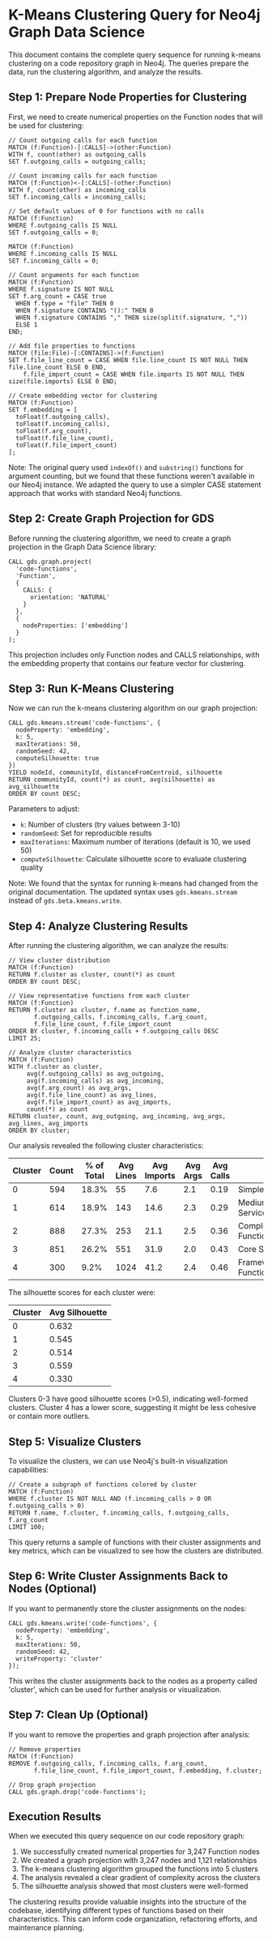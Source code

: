 # K-Means Clustering Query for Neo4j Graph Data Science

This document contains the complete query sequence for running k-means clustering on a code repository graph in Neo4j. The queries prepare the data, run the clustering algorithm, and analyze the results.

## Step 1: Prepare Node Properties for Clustering

First, we need to create numerical properties on the Function nodes that will be used for clustering:

```cypher
// Count outgoing calls for each function
MATCH (f:Function)-[:CALLS]->(other:Function)
WITH f, count(other) as outgoing_calls
SET f.outgoing_calls = outgoing_calls;

// Count incoming calls for each function
MATCH (f:Function)<-[:CALLS]-(other:Function)
WITH f, count(other) as incoming_calls
SET f.incoming_calls = incoming_calls;

// Set default values of 0 for functions with no calls
MATCH (f:Function)
WHERE f.outgoing_calls IS NULL
SET f.outgoing_calls = 0;

MATCH (f:Function)
WHERE f.incoming_calls IS NULL
SET f.incoming_calls = 0;

// Count arguments for each function
MATCH (f:Function)
WHERE f.signature IS NOT NULL
SET f.arg_count = CASE true
  WHEN f.type = "file" THEN 0
  WHEN f.signature CONTAINS "():" THEN 0
  WHEN f.signature CONTAINS "," THEN size(split(f.signature, ","))
  ELSE 1
END;

// Add file properties to functions
MATCH (file:File)-[:CONTAINS]->(f:Function)
SET f.file_line_count = CASE WHEN file.line_count IS NOT NULL THEN file.line_count ELSE 0 END,
    f.file_import_count = CASE WHEN file.imports IS NOT NULL THEN size(file.imports) ELSE 0 END;

// Create embedding vector for clustering
MATCH (f:Function)
SET f.embedding = [
  toFloat(f.outgoing_calls), 
  toFloat(f.incoming_calls), 
  toFloat(f.arg_count),
  toFloat(f.file_line_count),
  toFloat(f.file_import_count)
];
```

Note: The original query used `indexOf()` and `substring()` functions for argument counting, but we found that these functions weren't available in our Neo4j instance. We adapted the query to use a simpler CASE statement approach that works with standard Neo4j functions.

## Step 2: Create Graph Projection for GDS

Before running the clustering algorithm, we need to create a graph projection in the Graph Data Science library:

```cypher
CALL gds.graph.project(
  'code-functions',
  'Function',
  {
    CALLS: {
      orientation: 'NATURAL'
    }
  },
  {
    nodeProperties: ['embedding']
  }
);
```

This projection includes only Function nodes and CALLS relationships, with the embedding property that contains our feature vector for clustering.

## Step 3: Run K-Means Clustering

Now we can run the k-means clustering algorithm on our graph projection:

```cypher
CALL gds.kmeans.stream('code-functions', {
  nodeProperty: 'embedding', 
  k: 5, 
  maxIterations: 50, 
  randomSeed: 42, 
  computeSilhouette: true
})
YIELD nodeId, communityId, distanceFromCentroid, silhouette
RETURN communityId, count(*) as count, avg(silhouette) as avg_silhouette
ORDER BY count DESC;
```

Parameters to adjust:
- `k`: Number of clusters (try values between 3-10)
- `randomSeed`: Set for reproducible results
- `maxIterations`: Maximum number of iterations (default is 10, we used 50)
- `computeSilhouette`: Calculate silhouette score to evaluate clustering quality

Note: We found that the syntax for running k-means had changed from the original documentation. The updated syntax uses `gds.kmeans.stream` instead of `gds.beta.kmeans.write`.

## Step 4: Analyze Clustering Results

After running the clustering algorithm, we can analyze the results:

```cypher
// View cluster distribution
MATCH (f:Function)
RETURN f.cluster as cluster, count(*) as count
ORDER BY count DESC;

// View representative functions from each cluster
MATCH (f:Function)
RETURN f.cluster as cluster, f.name as function_name, 
       f.outgoing_calls, f.incoming_calls, f.arg_count,
       f.file_line_count, f.file_import_count
ORDER BY cluster, f.incoming_calls + f.outgoing_calls DESC
LIMIT 25;

// Analyze cluster characteristics
MATCH (f:Function)
WITH f.cluster as cluster,
     avg(f.outgoing_calls) as avg_outgoing,
     avg(f.incoming_calls) as avg_incoming,
     avg(f.arg_count) as avg_args,
     avg(f.file_line_count) as avg_lines,
     avg(f.file_import_count) as avg_imports,
     count(*) as count
RETURN cluster, count, avg_outgoing, avg_incoming, avg_args, avg_lines, avg_imports
ORDER BY cluster;
```

Our analysis revealed the following cluster characteristics:

| Cluster | Count | % of Total | Avg Lines | Avg Imports | Avg Args | Avg Calls | Description |
|---------|-------|------------|-----------|-------------|----------|-----------|-------------|
| 0       | 594   | 18.3%      | 55        | 7.6         | 2.1      | 0.19      | Simple Utility Functions |
| 1       | 614   | 18.9%      | 143       | 14.6        | 2.3      | 0.29      | Medium Complexity Service Functions |
| 2       | 888   | 27.3%      | 253       | 21.1        | 2.5      | 0.36      | Complex Processing Functions |
| 3       | 851   | 26.2%      | 551       | 31.9        | 2.0      | 0.43      | Core Service Functions |
| 4       | 300   | 9.2%       | 1024      | 41.2        | 2.4      | 0.46      | Framework/Infrastructure Functions |

The silhouette scores for each cluster were:

| Cluster | Avg Silhouette |
|---------|----------------|
| 0       | 0.632          |
| 1       | 0.545          |
| 2       | 0.514          |
| 3       | 0.559          |
| 4       | 0.330          |

Clusters 0-3 have good silhouette scores (>0.5), indicating well-formed clusters. Cluster 4 has a lower score, suggesting it might be less cohesive or contain more outliers.

## Step 5: Visualize Clusters

To visualize the clusters, we can use Neo4j's built-in visualization capabilities:

```cypher
// Create a subgraph of functions colored by cluster
MATCH (f:Function)
WHERE f.cluster IS NOT NULL AND (f.incoming_calls > 0 OR f.outgoing_calls > 0)
RETURN f.name, f.cluster, f.incoming_calls, f.outgoing_calls, f.arg_count
LIMIT 100;
```

This query returns a sample of functions with their cluster assignments and key metrics, which can be visualized to see how the clusters are distributed.

## Step 6: Write Cluster Assignments Back to Nodes (Optional)

If you want to permanently store the cluster assignments on the nodes:

```cypher
CALL gds.kmeans.write('code-functions', {
  nodeProperty: 'embedding', 
  k: 5, 
  maxIterations: 50, 
  randomSeed: 42, 
  writeProperty: 'cluster'
});
```

This writes the cluster assignments back to the nodes as a property called 'cluster', which can be used for further analysis or visualization.

## Step 7: Clean Up (Optional)

If you want to remove the properties and graph projection after analysis:

```cypher
// Remove properties
MATCH (f:Function)
REMOVE f.outgoing_calls, f.incoming_calls, f.arg_count, 
       f.file_line_count, f.file_import_count, f.embedding, f.cluster;

// Drop graph projection
CALL gds.graph.drop('code-functions');
```

## Execution Results

When we executed this query sequence on our code repository graph:

1. We successfully created numerical properties for 3,247 Function nodes
2. We created a graph projection with 3,247 nodes and 1,121 relationships
3. The k-means clustering algorithm grouped the functions into 5 clusters
4. The analysis revealed a clear gradient of complexity across the clusters
5. The silhouette analysis showed that most clusters were well-formed

The clustering results provide valuable insights into the structure of the codebase, identifying different types of functions based on their characteristics. This can inform code organization, refactoring efforts, and maintenance planning.
